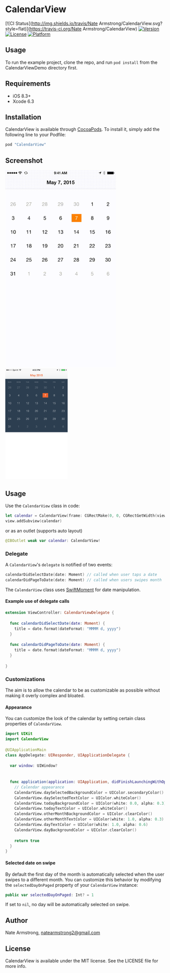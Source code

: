 # CalendarView

[![CI Status](http://img.shields.io/travis/Nate Armstrong/CalendarView.svg?style=flat)](https://travis-ci.org/Nate Armstrong/CalendarView)
[![Version](https://img.shields.io/cocoapods/v/CalendarView.svg?style=flat)](http://cocoapods.org/pods/CalendarView)
[![License](https://img.shields.io/cocoapods/l/CalendarView.svg?style=flat)](http://cocoapods.org/pods/CalendarView)
[![Platform](https://img.shields.io/cocoapods/p/CalendarView.svg?style=flat)](http://cocoapods.org/pods/CalendarView)

## Usage

To run the example project, clone the repo, and run `pod install` from the CalendarViewDemo directory first.

## Requirements

* iOS 8.3+
* Xcode 6.3

## Installation

CalendarView is available through [CocoaPods](http://cocoapods.org). To install
it, simply add the following line to your Podfile:

```ruby
pod "CalendarView"
```

## Screenshot

<img src="./screens/demo.gif" width="350px" />
<img src="./screens/screenshot.png" height="350px" />

## Usage

Use the `CalendarView` class in code:

```swift
let calendar = CalendarView(frame: CGRectMake(0, 0, CGRectGetWidth(view), 320))
view.addSubview(calendar)
```

or as an outlet (supports auto layout)

```swift
@IBOutlet weak var calendar: CalendarView!
```

### Delegate

A `CalendarView`'s `delegate` is notified of two events:

```swift
calendarDidSelectDate(date: Moment) // called when user taps a date
calendarDidPageToDate(date: Moment) // called when users swipes month
```

The `CalendarView` class uses [SwiftMoment](https://github.com/akosma/SwiftMoment)
for date manipulation.

#### Example use of delegate calls

```swift
extension ViewController: CalendarViewDelegate {

  func calendarDidSelectDate(date: Moment) {
    title = date.format(dateFormat: "MMMM d, yyyy")
  }

  func calendarDidPageToDate(date: Moment) {
    title = date.format(dateFormat: "MMMM d, yyyy")
  }

}
```

### Customizations

The aim is to allow the calendar to be as customizable as possible without making
it overly complex and bloated.

#### Appearance

You can customize the look of the calendar by setting certain class properties of
`CalendarView`.

```swift
import UIKit
import CalendarView

@UIApplicationMain
class AppDelegate: UIResponder, UIApplicationDelegate {

  var window: UIWindow?


  func application(application: UIApplication, didFinishLaunchingWithOptions launchOptions: [NSObject: AnyObject]?) -> Bool {
    // Calendar appearance
    CalendarView.daySelectedBackgroundColor = UIColor.secondaryColor()
    CalendarView.daySelectedTextColor = UIColor.whiteColor()
    CalendarView.todayBackgroundColor = UIColor(white: 0.0, alpha: 0.3)
    CalendarView.todayTextColor = UIColor.whiteColor()
    CalendarView.otherMonthBackgroundColor = UIColor.clearColor()
    CalendarView.otherMonthTextColor = UIColor(white: 1.0, alpha: 0.3)
    CalendarView.dayTextColor = UIColor(white: 1.0, alpha: 0.6)
    CalendarView.dayBackgroundColor = UIColor.clearColor()

    return true
  }
}
```

#### Selected date on swipe

By default the first day of the month is automatically selected when the user swipes
to a different month. You can customize this behavior by modifying the `selectedDayOnPaged`
property of your `CalendarView` instance:

```swift
public var selectedDayOnPaged: Int? = 1
```

If set to `nil`, no day will be automatically selected on swipe.

## Author

Nate Armstrong, natearmstrong2@gmail.com

## License

CalendarView is available under the MIT license. See the LICENSE file for more info.
